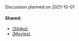 Discussion planned on 2021-10-01

#### Shared:
* [[Slides]](https://mycore.core-cloud.net/index.php/s/O7DdNy0ohPNAmQ5#pdfviewer).
* [[Movies]](https://mycore.core-cloud.net/index.php/s/IvqXqoBBgxtsYam).

#### 

